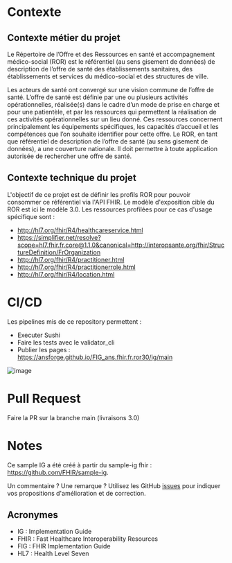 # Contexte

## Contexte métier du projet
Le Répertoire de l’Offre et des Ressources en santé et accompagnement médico-social (ROR) est le référentiel (au sens gisement de données) de description de l’offre de santé des établissements sanitaires, des établissements et services du médico-social et des structures de ville.

Les acteurs de santé ont convergé sur une vision commune de l’offre de santé. L’offre de santé est définie par une ou plusieurs activités opérationnelles, réalisée(s) dans le cadre d’un mode de prise en charge et pour une patientèle, et par les ressources qui permettent la réalisation de ces activités opérationnelles sur un lieu donné. Ces ressources concernent principalement les équipements spécifiques, les capacités d’accueil et les compétences que l’on souhaite identifier pour cette offre.
Le ROR, en tant que référentiel de description de l’offre de santé (au sens gisement de données), a une couverture nationale. Il doit permettre à toute application autorisée de rechercher une offre de santé.

## Contexte technique du projet
L'objectif de ce projet est de définir les profils ROR pour pouvoir consommer ce référentiel via l'API FHIR.
Le modèle d'exposition cible du ROR est ici le modèle 3.0.
Les ressources profilées pour ce cas d'usage spécifique sont :
* http://hl7.org/fhir/R4/healthcareservice.html
* https://simplifier.net/resolve?scope=hl7.fhir.fr.core@1.1.0&canonical=http://interopsante.org/fhir/StructureDefinition/FrOrganization
* http://hl7.org/fhir/R4/practitioner.html
* http://hl7.org/fhir/R4/practitionerrole.html
* http://hl7.org/fhir/R4/location.html

# CI/CD
Les pipelines mis de ce repository permettent : 
* Executer  Sushi
* Faire les tests avec le validator_cli
* Publier les pages :  https://ansforge.github.io/FIG_ans.fhir.fr.ror30/ig/main

![image](https://user-images.githubusercontent.com/101335975/215342980-61686171-e3f8-40c5-865c-efdfc3dd52b4.png)

# Pull Request
Faire la PR sur la branche main (livraisons 3.0)

# Notes
Ce sample IG a été créé à partir du sample-ig fhir : https://github.com/FHIR/sample-ig.

Un commentaire ? Une remarque ? Utilisez les GitHub [issues](https://docs.github.com/fr/issues) pour indiquer vos propositions d'amélioration et de correction.

## Acronymes

* IG : Implementation Guide
* FHIR : Fast Healthcare Interoperability Resources
* FIG : FHIR Implementation Guide
* HL7 : Health Level Seven

